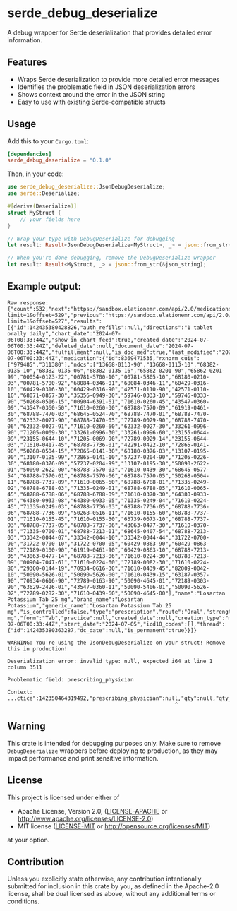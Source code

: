 # serde_debug_deserialize

A debug wrapper for Serde deserialization that provides detailed error information.

## Features

- Wraps Serde deserialization to provide more detailed error messages
- Identifies the problematic field in JSON deserialization errors
- Shows context around the error in the JSON string
- Easy to use with existing Serde-compatible structs

## Usage

Add this to your `Cargo.toml`:

```toml
[dependencies]
serde_debug_deserialize = "0.1.0"
```

Then, in your code:

```rust
use serde_debug_deserialize::JsonDebugDeserialize;
use serde::Deserialize;

#[derive(Deserialize)]
struct MyStruct {
    // your fields here
}

// Wrap your type with DebugDeserialize for debugging
let result: Result<JsonDebugDeserialize<MyStruct>, _> = json::from_str(&json_string);

// When you're done debugging, remove the DebugDeserialize wrapper
let result: Result<MyStruct, _> = json::from_str(&json_string);
```

## Example output:
```
Raw response:
{"count":532,"next":"https://sandbox.elationemr.com/api/2.0/medications/?limit=1&offset=529","previous":"https://sandbox.elationemr.com/api/2.0/medications/?limit=1&offset=527","results":[{"id":142435380428826,"auth_refills":null,"directions":"1 tablet orally daily","chart_date":"2024-07-06T00:33:44Z","show_in_chart_feed":true,"created_date":"2024-07-06T00:33:44Z","deleted_date":null,"document_date":"2024-07-06T00:33:44Z","fulfillment":null,"is_doc_med":true,"last_modified":"2024-07-06T00:33:44Z","medication":{"id":8369471535,"rxnorm_cuis":["979485","311380"],"ndcs":["13668-0113-90","13668-0113-10","68382-0135-10","68382-0135-06","68382-0135-16","65862-0201-90","65862-0201-99","00054-0123-22","00781-5700-10","00781-5805-10","68180-0210-03","00781-5700-92","68084-0346-01","68084-0346-11","60429-0316-10","60429-0316-30","60429-0316-90","42571-0110-90","42571-0110-10","68071-0857-30","35356-0949-30","59746-0333-10","59746-0333-90","50268-0516-15","00904-6391-61","71610-0260-45","43547-0360-09","43547-0360-50","71610-0260-30","68788-7570-09","61919-0461-30","68788-7470-03","68645-0524-70","68788-7470-01","68788-7470-09","62332-0027-90","68788-7470-05","72789-0029-90","68788-7470-06","62332-0027-91","71610-0260-60","62332-0027-30","33261-0996-90","71205-0069-30","33261-0996-30","33261-0996-60","23155-0644-09","23155-0644-10","71205-0069-90","72789-0029-14","23155-0644-03","71610-0417-45","68788-7736-01","42291-0422-10","72865-0141-90","50268-0504-15","72865-0141-30","68180-0376-03","13107-0195-90","13107-0195-99","72865-0141-10","57237-0204-90","71205-0226-30","68180-0376-09","57237-0204-99","13107-0195-30","50090-2622-01","50090-2622-00","68788-7570-03","71610-0439-30","68645-0577-54","68788-7570-01","68788-7570-06","68788-7570-05","50268-0504-11","68788-7737-09","71610-0065-60","68788-6788-01","71335-0249-02","68788-6788-03","71335-0249-01","68788-6788-05","71610-0065-45","68788-6788-06","68788-6788-09","71610-0370-30","64380-0933-04","64380-0933-08","64380-0933-05","71335-0249-04","71610-0224-45","71335-0249-03","68788-7736-03","68788-7736-05","68788-7736-06","68788-7736-09","50268-0516-11","71610-0155-60","68788-7737-01","71610-0155-45","71610-0155-30","63739-0673-10","68788-7737-03","68788-7737-05","68788-7737-06","43063-0477-30","71610-0370-45","71335-0700-01","68788-7213-01","68645-0407-54","68788-7213-03","33342-0044-07","33342-0044-10","33342-0044-44","31722-0700-90","31722-0700-10","31722-0700-05","60429-0863-90","60429-0863-30","72189-0100-90","61919-0461-90","60429-0863-10","68788-7213-05","43063-0477-14","68788-7213-06","71610-0224-30","68788-7213-09","00904-7047-61","71610-0224-60","72189-0082-30","71610-0224-80","29300-0144-19","70934-0616-30","71610-0439-45","82009-0042-10","50090-5626-01","50090-5626-00","71610-0439-15","63187-0357-90","70934-0616-90","72789-0163-90","50090-4645-01","72189-0303-90","63629-2426-01","43547-0360-11","50090-5406-01","50090-5626-02","72789-0282-30","71610-0439-60","50090-4645-00"],"name":"Losartan Potassium Tab 25 mg","brand_name":"Losartan Potassium","generic_name":"Losartan Potassium Tab 25 mg","is_controlled":false,"type":"prescription","route":"Oral","strength":"25 mg","form":"Tab","practice":null,"created_date":null,"creation_type":"medispan","market_end_date":null,"obsolete_date":null},"medication_type":"prescription","notes":"","order_type":"New","patient":142424942706689,"pharmacy_instructions":"","practice":142350464319492,"prescribing_physician":null,"documenting_personnel":142435379970051,"qty":null,"qty_units":null,"num_samples":"","signed_by":142435379970051,"signed_date":"2024-07-06T00:33:44Z","start_date":"2024-07-05","icd10_codes":[],"thread":{"id":142435380363287,"dc_date":null,"is_permanent":true}}]}

WARNING: You're using the JsonDebugDeserialize on your struct! Remove this in production!

Deserialization error: invalid type: null, expected i64 at line 1 column 3511

Problematic field: prescribing_physician

Context:
...ctice":142350464319492,"prescribing_physician":null,"qty":null,"qty_units":null,"show_in_chart_feed"...
                                                     ^

```


## Warning

This crate is intended for debugging purposes only. Make sure to remove `DebugDeserialize` wrappers before deploying to production, as they may impact performance and print sensitive information.

## License

This project is licensed under either of

 * Apache License, Version 2.0, ([LICENSE-APACHE](LICENSE-APACHE) or http://www.apache.org/licenses/LICENSE-2.0)
 * MIT license ([LICENSE-MIT](LICENSE-MIT) or http://opensource.org/licenses/MIT)

at your option.

## Contribution

Unless you explicitly state otherwise, any contribution intentionally submitted for inclusion in this crate by you, as defined in the Apache-2.0 license, shall be dual licensed as above, without any additional terms or conditions.
